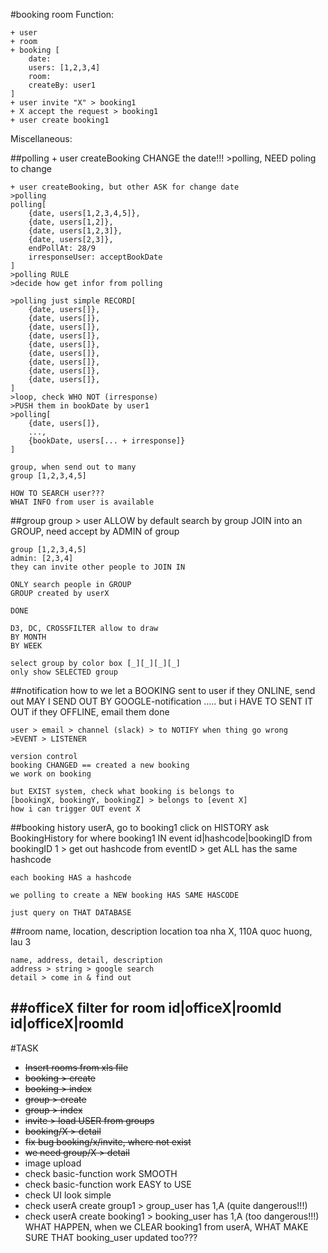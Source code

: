 #booking room
Function:

	+ user
	+ room
	+ booking [
		date:
		users: [1,2,3,4]
		room:
		createBy: user1
	]
	+ user invite "X" > booking1
	+ X accept the request > booking1
	+ user create booking1

Miscellaneous:

##polling
	+ user createBooking CHANGE the date!!!
	>polling, NEED poling to change

	+ user createBooking, but other ASK for change date
	>polling
	polling[
		{date, users[1,2,3,4,5]},
		{date, users[1,2]},
		{date, users[1,2,3]},
		{date, users[2,3]},
		endPollAt: 28/9
		irresponseUser: acceptBookDate
	]
	>polling RULE
	>decide how get infor from polling

	>polling just simple RECORD[
		{date, users[]},
		{date, users[]},
		{date, users[]},
		{date, users[]},
		{date, users[]},
		{date, users[]},
		{date, users[]},
		{date, users[]},
		{date, users[]},
	]
	>loop, check WHO NOT (irresponse)
	>PUSH them in bookDate by user1
	>polling[
		{date, users[]},
		...,
		{bookDate, users[... + irresponse]}
	]

	group, when send out to many
	group [1,2,3,4,5]

	HOW TO SEARCH user???
	WHAT INFO from user is available

##group
	group > user
	ALLOW by default search by group
	JOIN into an GROUP, need accept by ADMIN of group

	group [1,2,3,4,5]
	admin: [2,3,4]
	they can invite other people to JOIN IN

	ONLY search people in GROUP
	GROUP created by userX

	DONE

	D3, DC, CROSSFILTER allow to draw 
	BY MONTH
	BY WEEK

	select group by color box [_][_][_][_]
	only show SELECTED group

##notification
	how to we let a BOOKING sent to user
	if they ONLINE, send out
	MAY I SEND OUT BY GOOGLE-notification
	.....
	but i HAVE TO SENT IT OUT
	if they OFFLINE, email them
	done

	user > email > channel (slack) > to NOTIFY when thing go wrong
	>EVENT > LISTENER

	version control
	booking CHANGED == created a new booking
	we work on booking

	but EXIST system, check what booking is belongs to
	[bookingX, bookingY, bookingZ] > belongs to [event X]
	how i can trigger OUT event X

##booking history
	userA, go to booking1
	click on HISTORY
	ask BookingHistory for where booking1 IN
	event id|hashcode|bookingID
	from bookingID 1 > get out hashcode
	from eventID > get ALL has the same hashcode

	each booking HAS a hashcode

	we polling to create a NEW booking HAS SAME HASCODE

	just query on THAT DATABASE

##room
	name, location, description
	location toa nha X, 110A quoc huong, lau 3

	name, address, detail, description
	address > string > google search
	detail > come in & find out

##officeX
	filter for room
	id|officeX|roomId
	id|officeX|roomId
----------------
#TASK
+ ~~Insert rooms from xls file~~
+ ~~booking > create~~
+ ~~booking > index~~
+ ~~group > create~~
+ ~~group > index~~
+ ~~invite > load USER from groups~~
+ ~~booking/X > detail~~
+ ~~fix bug booking/x/invite, where not exist~~
+ ~~we need group/X > detail~~
+ image upload
+ check basic-function work SMOOTH
+ check basic-function work EASY to USE
+ check UI look simple
+ check userA create group1 > group_user has 1,A (quite dangerous!!!)
+ check userA create booking1 > booking_user has 1,A (too dangerous!!!)
WHAT HAPPEN, when we CLEAR booking1 from userA, WHAT MAKE SURE THAT booking_user updated too???